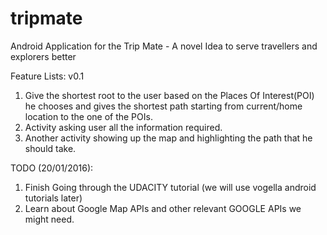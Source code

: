 # tripmate
Android Application for the Trip Mate - A novel Idea to serve travellers and explorers better

Feature Lists:
v0.1
1. Give the shortest root to the user based on the Places Of Interest(POI) he chooses and gives the shortest path starting from current/home location to the one of the POIs.
2. Activity asking user all the information required.
3. Another activity showing up the map and highlighting the path that he should take.

TODO (20/01/2016):
1. Finish Going through the UDACITY tutorial (we will use vogella android tutorials later)
2. Learn about Google Map APIs and other relevant GOOGLE APIs we might need.
